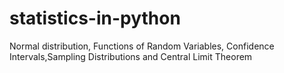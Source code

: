 # statistics-in-python
Normal distribution, Functions of Random Variables, Confidence Intervals,Sampling Distributions and Central Limit Theorem
